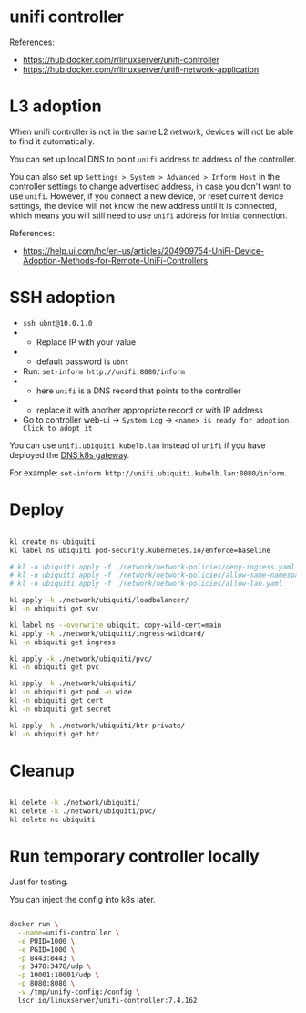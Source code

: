 
# unifi controller

References:
- https://hub.docker.com/r/linuxserver/unifi-controller
- https://hub.docker.com/r/linuxserver/unifi-network-application

# L3 adoption

When unifi controller is not in the same L2 network,
devices will not be able to find it automatically.

You can set up local DNS to point `unifi` address to address of the controller.

You can also set up `Settings > System > Advanced > Inform Host`
in the controller settings to change advertised address, in case you don't want to use `unifi`.
However, if you connect a new device, or reset current device settings,
the device will not know the new address until it is connected,
which means you will still need to use `unifi` address for initial connection.

References:
- https://help.ui.com/hc/en-us/articles/204909754-UniFi-Device-Adoption-Methods-for-Remote-UniFi-Controllers

# SSH adoption

- `ssh ubnt@10.0.1.0`
- - Replace IP with your value
- - default password is `ubnt`
- Run: `set-inform http://unifi:8080/inform`
- - here `unifi` is a DNS record that points to the controller
- - replace it with another appropriate record or with IP address
- Go to controller web-ui -> `System Log` -> `<name> is ready for adoption. Click to adopt it`

You can use `unifi.ubiquiti.kubelb.lan` instead of `unifi`
if you have deployed the [DNS k8s gateway](../../ingress/dns-k8s-gateway/readme.md).

For example: `set-inform http://unifi.ubiquiti.kubelb.lan:8080/inform`.

# Deploy

```bash

kl create ns ubiquiti
kl label ns ubiquiti pod-security.kubernetes.io/enforce=baseline

# kl -n ubiquiti apply -f ./network/network-policies/deny-ingress.yaml
# kl -n ubiquiti apply -f ./network/network-policies/allow-same-namespace.yaml
# kl -n ubiquiti apply -f ./network/network-policies/allow-lan.yaml

kl apply -k ./network/ubiquiti/loadbalancer/
kl -n ubiquiti get svc

kl label ns --overwrite ubiquiti copy-wild-cert=main
kl apply -k ./network/ubiquiti/ingress-wildcard/
kl -n ubiquiti get ingress

kl apply -k ./network/ubiquiti/pvc/
kl -n ubiquiti get pvc

kl apply -k ./network/ubiquiti/
kl -n ubiquiti get pod -o wide
kl -n ubiquiti get cert
kl -n ubiquiti get secret

kl apply -k ./network/ubiquiti/htr-private/
kl -n ubiquiti get htr

```

# Cleanup

```bash

kl delete -k ./network/ubiquiti/
kl delete -k ./network/ubiquiti/pvc/
kl delete ns ubiquiti

```

# Run temporary controller locally

Just for testing.

You can inject the config into k8s later.

```bash

docker run \
  --name=unifi-controller \
  -e PUID=1000 \
  -e PGID=1000 \
  -p 8443:8443 \
  -p 3478:3478/udp \
  -p 10001:10001/udp \
  -p 8080:8080 \
  -v /tmp/unify-config:/config \
  lscr.io/linuxserver/unifi-controller:7.4.162

```
